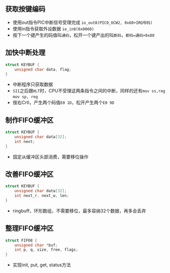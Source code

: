 ## 获取按键编码
* 使用out指令PIC中断信号受理完成 `io_out8(PIC0_OCW2, 0x60+IRQ号码)`
* 使用in指令获取外设数据 `io_in8(0x0060)`
* 按下一个键产生的码值叫`通码`，松开一个键产出的叫`断码`，`断码=通码+0x80`
## 加快中断处理
```c
struct KEYBUF {
    unsigned char data, flag;
}
```
* 中断程序只获取数据
* `SII`之后跟`HLT`时，CPU不受理这两条指令之间的中断，同样的还有`mov ss,reg` `mov sp, reg`
* 按右Crtl，产生两个码值`E0 1D`，松开产生两个`E0 9D`
## 制作FIFO缓冲区
```c
struct KEYBUF {
    unsigned char data[32];
    int next;
}
```
* 固定从缓冲区头部消费，需要移位操作
## 改善FIFO缓冲区
```c
struct KEYBUF {
    unsigned char data[32];
    int next_r, next_w, len;
}
```
* ringbuff，环形数组，不需要移位，最多容纳32个数据，再多会丢弃
## 整理FIFO缓冲区
```c
struct FIFO8 {
    unsigned char *buf;
    int p, q, size, free, flags;
}
```
* 实现init, put, get, status方法
